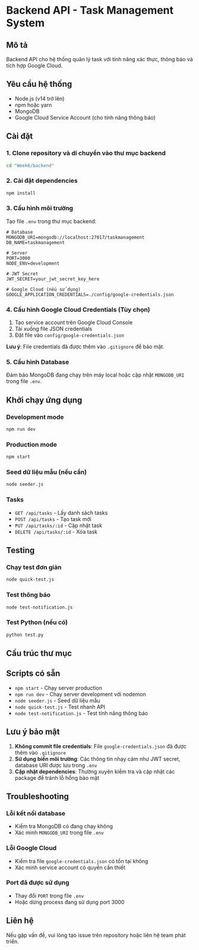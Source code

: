# Backend API - Task Management System

## Mô tả
Backend API cho hệ thống quản lý task với tính năng xác thực, thông báo và tích hợp Google Cloud.

## Yêu cầu hệ thống
- Node.js (v14 trở lên)
- npm hoặc yarn
- MongoDB
- Google Cloud Service Account (cho tính năng thông báo)

## Cài đặt

### 1. Clone repository và di chuyển vào thư mục backend
```bash
cd "Week6/backend"
```

### 2. Cài đặt dependencies
```bash
npm install
```

### 3. Cấu hình môi trường

Tạo file `.env` trong thư mục backend:
```env
# Database
MONGODB_URI=mongodb://localhost:27017/taskmanagement
DB_NAME=taskmanagement

# Server
PORT=3000
NODE_ENV=development

# JWT Secret
JWT_SECRET=your_jwt_secret_key_here

# Google Cloud (nếu sử dụng)
GOOGLE_APPLICATION_CREDENTIALS=./config/google-credentials.json
```

### 4. Cấu hình Google Cloud Credentials (Tùy chọn)

1. Tạo service account trên Google Cloud Console
2. Tải xuống file JSON credentials
3. Đặt file vào `config/google-credentials.json`

**Lưu ý**: File credentials đã được thêm vào `.gitignore` để bảo mật.

### 5. Cấu hình Database

Đảm bảo MongoDB đang chạy trên máy local hoặc cập nhật `MONGODB_URI` trong file `.env`.

## Khởi chạy ứng dụng

### Development mode
```bash
npm run dev
```

### Production mode
```bash
npm start
```

### Seed dữ liệu mẫu (nếu cần)
```bash
node seeder.js
```



### Tasks
- `GET /api/tasks` - Lấy danh sách tasks
- `POST /api/tasks` - Tạo task mới
- `PUT /api/tasks/:id` - Cập nhật task
- `DELETE /api/tasks/:id` - Xóa task

## Testing

### Chạy test đơn giản
```bash
node quick-test.js
```

### Test thông báo
```bash
node test-notification.js
```

### Test Python (nếu có)
```bash
python test.py
```

## Cấu trúc thư mục


## Scripts có sẵn

- `npm start` - Chạy server production
- `npm run dev` - Chạy server development với nodemon
- `node seeder.js` - Seed dữ liệu mẫu
- `node quick-test.js` - Test nhanh API
- `node test-notification.js` - Test tính năng thông báo

## Lưu ý bảo mật

1. **Không commit file credentials**: File `google-credentials.json` đã được thêm vào `.gitignore`
2. **Sử dụng biến môi trường**: Các thông tin nhạy cảm như JWT secret, database URI được lưu trong `.env`
3. **Cập nhật dependencies**: Thường xuyên kiểm tra và cập nhật các package để tránh lỗ hổng bảo mật

## Troubleshooting

### Lỗi kết nối database
- Kiểm tra MongoDB có đang chạy không
- Xác minh `MONGODB_URI` trong file `.env`

### Lỗi Google Cloud
- Kiểm tra file `google-credentials.json` có tồn tại không
- Xác minh service account có quyền cần thiết

### Port đã được sử dụng
- Thay đổi `PORT` trong file `.env`
- Hoặc dừng process đang sử dụng port 3000

## Liên hệ

Nếu gặp vấn đề, vui lòng tạo issue trên repository hoặc liên hệ team phát triển.